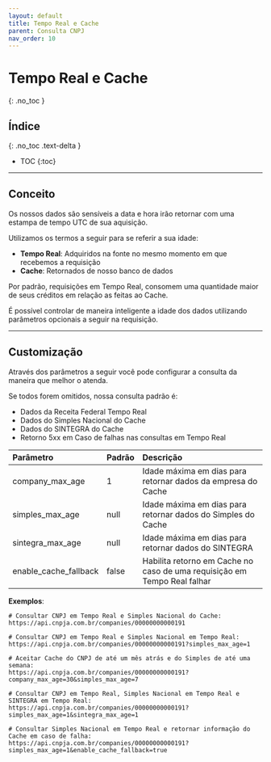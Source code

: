 ```yaml
---
layout: default
title: Tempo Real e Cache
parent: Consulta CNPJ
nav_order: 10
---
```


# Tempo Real e Cache
{: .no_toc }

## Índice
{: .no_toc .text-delta }

- TOC
{:toc}

---

## Conceito

Os nossos dados são sensíveis a data e hora irão retornar com uma estampa de tempo UTC de sua aquisição.

Utilizamos os termos a seguir para se referir a sua idade:
- **Tempo Real**: Adquiridos na fonte no mesmo momento em que recebemos a requisição
- **Cache**: Retornados de nosso banco de dados

Por padrão, requisições em Tempo Real, consomem uma quantidade maior de seus créditos em relação as feitas ao Cache.

É possível controlar de maneira inteligente a idade dos dados utilizando parâmetros opcionais a seguir na requisição.

---

## Customização

Através dos parâmetros a seguir você pode configurar a consulta da maneira que melhor o atenda.

Se todos forem omitidos, nossa consulta padrão é:
- Dados da Receita Federal Tempo Real
- Dados do Simples Nacional do Cache
- Dados do SINTEGRA do Cache
- Retorno 5xx em Caso de falhas nas consultas em Tempo Real

Parâmetro | Padrão | Descrição
:-- | :-- | :--
company_max_age | 1 | Idade máxima em dias para retornar dados da empresa do Cache
simples_max_age | null | Idade máxima em dias para retornar dados do Simples do Cache
sintegra_max_age | null | Idade máxima em dias para retornar dados do SINTEGRA
enable_cache_fallback | false | Habilita retorno em Cache no caso de uma requisição em Tempo Real falhar

**Exemplos**:
```
# Consultar CNPJ em Tempo Real e Simples Nacional do Cache:
https://api.cnpja.com.br/companies/00000000000191

# Consultar CNPJ em Tempo Real e Simples Nacional em Tempo Real:
https://api.cnpja.com.br/companies/00000000000191?simples_max_age=1

# Aceitar Cache do CNPJ de até um mês atrás e do Simples de até uma semana:
https://api.cnpja.com.br/companies/00000000000191?company_max_age=30&simples_max_age=7

# Consultar CNPJ em Tempo Real, Simples Nacional em Tempo Real e SINTEGRA em Tempo Real:
https://api.cnpja.com.br/companies/00000000000191?simples_max_age=1&sintegra_max_age=1

# Consultar Simples Nacional em Tempo Real e retornar informação do Cache em caso de falha:
https://api.cnpja.com.br/companies/00000000000191?simples_max_age=1&enable_cache_fallback=true
```
